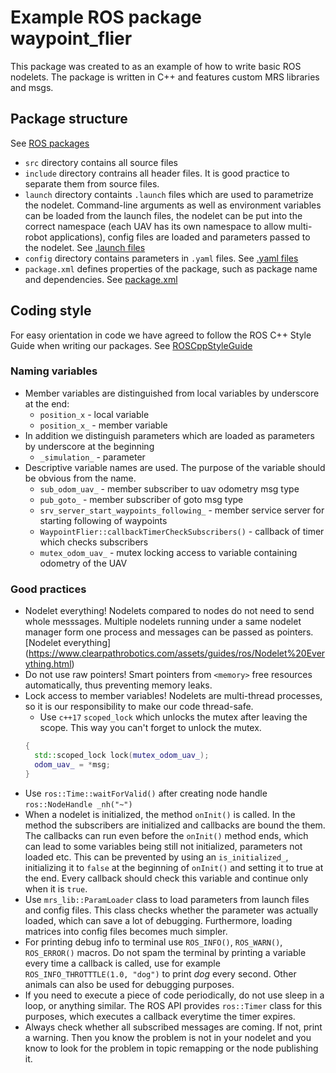 # Example ROS package waypoint_flier

This package was created to as an example of how to write basic ROS nodelets. The package is written in C++ and features custom MRS libraries and msgs. 

## Package structure

See [ROS packages](http://wiki.ros.org/Packages)

* `src` directory contains all source files
* `include` directory contrains all header files. It is good practice to separate them from source files.
* `launch` directory containts `.launch` files which are used to parametrize the nodelet. Command-line arguments as well as environment variables can be loaded from the launch files, the nodelet can be put into the correct namespace (each UAV has its own namespace to allow multi-robot applications), config files are loaded and parameters passed to the nodelet. See [.launch files](http://wiki.ros.org/roslaunch/XML)
* `config` directory contains parameters in `.yaml` files. See [.yaml files](http://wiki.ros.org/rosparam)
* `package.xml` defines properties of the package, such as package name and dependencies. See [package.xml](http://wiki.ros.org/catkin/package.xml) 

## Coding style

For easy orientation in code we have agreed to follow the ROS C++ Style Guide when writing our packages. See [ROSCppStyleGuide](http://wiki.ros.org/CppStyleGuide)

### Naming variables

* Member variables are distinguished from local variables by underscore at the end: 
  - `position_x` -  local variable
  - `position_x_` -  member variable
* In addition we distinguish parameters which are loaded as parameters by underscore at the beginning
  - `_simulation_` - parameter
* Descriptive variable names are used. The purpose of the variable should be obvious from the name. 
  - `sub_odom_uav_` - member subscriber to uav odometry msg type
  - `pub_goto_` - member subscriber of goto msg type
  - `srv_server_start_waypoints_following_` - member service server for starting following of waypoints
  - `WaypointFlier::callbackTimerCheckSubscribers()` - callback of timer which checks subscribers  
  - `mutex_odom_uav_` - mutex locking access to variable containing odometry of the UAV

### Good practices

* Nodelet everything! Nodelets compared to nodes do not need to send whole messsages. Multiple nodelets running under a same nodelet manager form one process and messages can be passed as pointers. [Nodelet everything] (https://www.clearpathrobotics.com/assets/guides/ros/Nodelet%20Everything.html)
* Do not use raw pointers! Smart pointers from `<memory>` free resources automatically, thus preventing memory leaks.
* Lock access to member variables! Nodelets are multi-thread processes, so it is our responsibility to make our code thread-safe.
  - Use `c++17` `scoped_lock` which unlocks the mutex after leaving the scope. This way you can't forget to unlock the mutex. 
  ```cpp
  {
    std::scoped_lock lock(mutex_odom_uav_);
    odom_uav_ = *msg;
  }
  ```
* Use `ros::Time::waitForValid()` after creating node handle `ros::NodeHandle _nh("~")`
* When a nodelet is initialized, the method `onInit()` is called. In the method the subscribers are initialized and callbacks are bound the them. The callbacks can run even before the `onInit()` method ends, which can lead to some variables being still not initialized, parameters not loaded etc. This can be prevented by using an `is_initialized_`, initializing it to `false` at the beginning of `onInit()` and setting it to true at the end. Every callback should check this variable and continue only when it is `true`.
* Use `mrs_lib::ParamLoader` class to load parameters from launch files and config files. This class checks whether the parameter was actually loaded, which can save a lot of debugging. Furthermore, loading matrices into config files becomes much simpler.
* For printing debug info to terminal use `ROS_INFO()`, `ROS_WARN()`, `ROS_ERROR()` macros. Do not spam the terminal by printing a variable every time a callback is called, use for example `ROS_INFO_THROTTTLE(1.0, "dog")` to print *dog* every second. Other animals can also be used for debugging purposes.
* If you need to execute a piece of code periodically, do not use sleep in a loop, or anything similar. The ROS API provides `ros::Timer` class for this purposes, which executes a callback everytime the timer expires.
* Always check whether all subscribed messages are coming. If not, print a warning. Then you know the problem is not in your nodelet and you know to look for the problem in topic remapping or the node publishing it.

